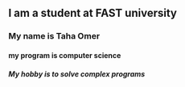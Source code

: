 ## I am a student at FAST university 
### My name is Taha Omer
#### my program is computer science
##### My hobby is to solve complex programs
